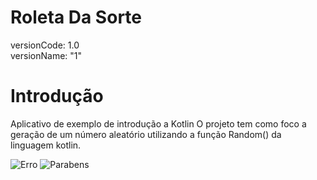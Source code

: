 ﻿# Roleta Da Sorte
 versionCode: 1.0 <br>
 versionName: "1"

# Introdução
Aplicativo de exemplo de introdução a Kotlin
O projeto tem como foco a geração de um número aleatório utilizando a função Random() da linguagem kotlin.

![Erro](https://user-images.githubusercontent.com/9452793/184637667-bc4f1a5c-4ef0-47f5-9523-b15b9726cc4d.png) ![Parabens](https://user-images.githubusercontent.com/9452793/184637687-8efba177-2a44-43dd-9d19-4738cba0cdfc.png)

